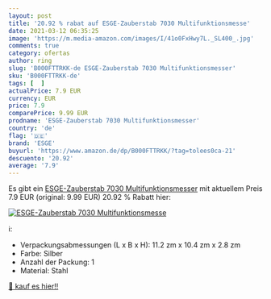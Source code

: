 ```yaml
---
layout: post
title: '20.92 % rabat auf ESGE-Zauberstab 7030 Multifunktionsmesse'
date: 2021-03-12 06:35:25
image: 'https://m.media-amazon.com/images/I/41o0FxHwy7L._SL400_.jpg'
comments: true
category: ofertas
author: ring
slug: 'B000FTTRKK-de ESGE-Zauberstab 7030 Multifunktionsmesser'
sku: 'B000FTTRKK-de'
tags: [  ]
actualPrice: 7.9 EUR
currency: EUR
price: 7.9
comparePrice: 9.99 EUR
prodname: 'ESGE-Zauberstab 7030 Multifunktionsmesser'
country: 'de'
flag: '🇩🇪'
brand: 'ESGE'
buyurl: 'https://www.amazon.de/dp/B000FTTRKK/?tag=tolees0ca-21'
descuento: '20.92'
average: '7.9'
---
```


Es gibt ein [ESGE-Zauberstab 7030 Multifunktionsmesser](https://www.amazon.de/dp/B000FTTRKK/?tag=tolees0ca-21) mit aktuellem Preis 7.9 EUR (original: 9.99 EUR) 20.92 % Rabatt hier:

[![ESGE-Zauberstab 7030 Multifunktionsmesse](https://m.media-amazon.com/images/I/41o0FxHwy7L._SL400_.jpg)](https://www.amazon.de/dp/B000FTTRKK/?tag=tolees0ca-21)

ℹ️:

- Verpackungsabmessungen (L x B x H): 11.2 zm x 10.4 zm x 2.8 zm
- Farbe: Silber
- Anzahl der Packung: 1
- Material: Stahl

[🛒 kauf es hier!!](https://www.amazon.de/dp/B000FTTRKK/?tag=tolees0ca-21)
